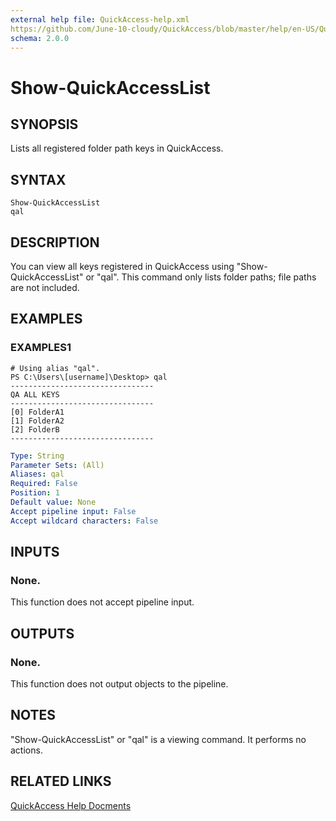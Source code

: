 ```yaml
---
external help file: QuickAccess-help.xml
https://github.com/June-10-cloudy/QuickAccess/blob/master/help/en-US/QuickAccess-help.xml
schema: 2.0.0
---
```

# Show-QuickAccessList
## SYNOPSIS
Lists all registered folder path keys in QuickAccess.
## SYNTAX
```
Show-QuickAccessList
qal
```
## DESCRIPTION
You can view all keys registered in QuickAccess using "Show-QuickAccessList" or "qal".
This command only lists folder paths; file paths are not included.
## EXAMPLES
### EXAMPLES1
```
# Using alias "qal".
PS C:\Users\[username]\Desktop> qal
--------------------------------
QA ALL KEYS
--------------------------------
[0] FolderA1
[1] FolderA2
[2] FolderB
--------------------------------
```
```yaml
Type: String
Parameter Sets: (All)
Aliases: qal
Required: False
Position: 1
Default value: None
Accept pipeline input: False
Accept wildcard characters: False
```
## INPUTS
### None. 
This function does not accept pipeline input.
## OUTPUTS
### None. 
This function does not output objects to the pipeline.
## NOTES
"Show-QuickAccessList" or "qal" is a viewing command. It performs no actions.
## RELATED LINKS
[QuickAccess Help Docments](https://github.com/June-10-cloudy/QuickAccess-Help)


